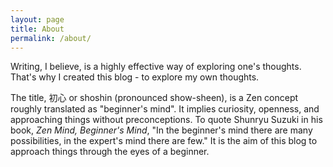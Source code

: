 ```yaml
---
layout: page
title: About
permalink: /about/
---
```


Writing, I believe, is a highly effective way of exploring one's thoughts.  That's why I created this blog - to explore my own thoughts.

The title, 初心 or shoshin (pronounced show-sheen), is a Zen concept roughly translated as "beginner's mind".  It implies curiosity, openness, and approaching things without preconceptions.  To quote Shunryu Suzuki in his book, _Zen Mind, Beginner's Mind_, "In the beginner's mind there are many possibilities, in the expert's mind there are few."  It is the aim of this blog to approach things through the eyes of a beginner.
